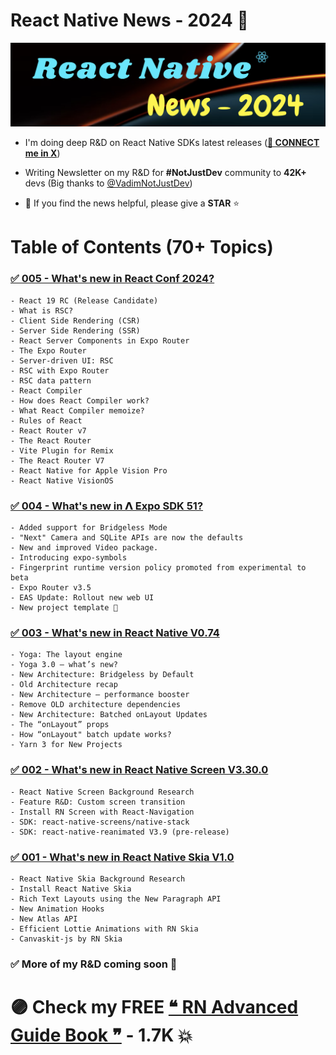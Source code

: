 # React Native News - 2024 🚀

![](./images/home.png)

- I'm doing deep R&D on React Native SDKs latest releases (**[🩵 CONNECT me in X](https://twitter.com/anis_RNCore)**)
- Writing Newsletter on my R&D for **#NotJustDev** community to **42K+** devs (Big thanks to [@VadimNotJustDev](https://twitter.com/VadimNotJustDev))

- 🙏 If you find the news helpful, please give a **STAR** ⭐️

# Table of Contents (70+ Topics)

### [✅ 005 - What's new in React Conf 2024?](https://github.com/anisurrahman072/React-Native-SDK-Research/blob/master/ReactConf2024.md)

    - React 19 RC (Release Candidate)
    - What is RSC?
    - Client Side Rendering (CSR)
    - Server Side Rendering (SSR)
    - React Server Components in Expo Router
    - The Expo Router
    - Server-driven UI: RSC
    - RSC with Expo Router
    - RSC data pattern
    - React Compiler
    - How does React Compiler work?
    - What React Compiler memoize?
    - Rules of React
    - React Router v7
    - The React Router
    - Vite Plugin for Remix
    - The React Router V7
    - React Native for Apple Vision Pro
    - React Native VisionOS

### [✅ 004 - What's new in 𝝠 Expo SDK 51?](https://github.com/anisurrahman072/React-Native-SDK-Research/blob/master/ExpoSdk51.md)

    - Added support for Bridgeless Mode
    - "Next" Camera and SQLite APIs are now the defaults
    - New and improved Video package.
    - Introducing expo-symbols
    - Fingerprint runtime version policy promoted from experimental to beta
    - Expo Router v3.5
    - EAS Update: Rollout new web UI
    - New project template 🚀

### [✅ 003 - What's new in React Native V0.74](https://github.com/anisurrahman072/React-Native-SDK-Research/blob/master/ReactNativeV0.74.md)

    - Yoga: The layout engine
    - Yoga 3.0 — what’s new?
    - New Architecture: Bridgeless by Default
    - Old Architecture recap
    - New Architecture — performance booster
    - Remove OLD architecture dependencies
    - New Architecture: Batched onLayout Updates
    - The “onLayout” props
    - How “onLayout" batch update works?
    - Yarn 3 for New Projects

### [✅ 002 - What's new in React Native Screen V3.30.0](https://github.com/anisurrahman072/NotJustDevNewsLetter/blob/master/ReactNativeScreen3.30.md)

    - React Native Screen Background Research
    - Feature R&D: Custom screen transition
    - Install RN Screen with React-Navigation
    - SDK: react-native-screens/native-stack
    - SDK: react-native-reanimated V3.9 (pre-release)

### [✅ 001 - What's new in React Native Skia V1.0](https://github.com/anisurrahman072/NotJustDevNewsLetter/blob/master/ReactNativeSkia1.0.md)

    - React Native Skia Background Research
    - Install React Native Skia
    - Rich Text Layouts using the New Paragraph API
    - New Animation Hooks
    - New Atlas API
    - Efficient Lottie Animations with RN Skia
    - Canvaskit-js by RN Skia

### ✅ More of my R&D coming soon 🚀

# 🟣 Check my FREE [❝ RN Advanced Guide Book ❞](https://github.com/anisurrahman072/React-Native-Advanced-Guide) - 1.7K 💥
